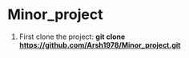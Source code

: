 # Minor_project

1) First clone the project: **git clone https://github.com/Arsh1978/Minor_project.git**
